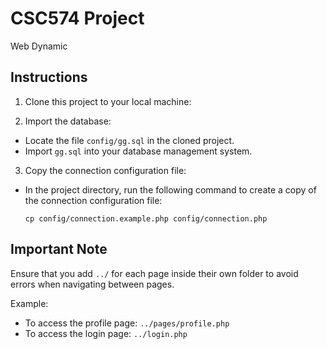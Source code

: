 # CSC574 Project

Web Dynamic

## Instructions

1. Clone this project to your local machine:

2. Import the database:

- Locate the file `config/gg.sql` in the cloned project.
- Import `gg.sql` into your database management system.

3. Copy the connection configuration file:

- In the project directory, run the following command to create a copy of the connection configuration file:
  ```
  cp config/connection.example.php config/connection.php
  ```

## Important Note

Ensure that you add `../` for each page inside their own folder to avoid errors when navigating between pages.

Example:

- To access the profile page: `../pages/profile.php`
- To access the login page: `../login.php`
